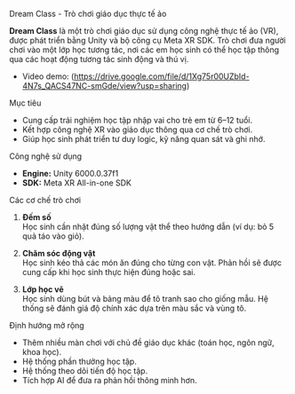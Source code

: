 Dream Class - Trò chơi giáo dục thực tế ảo

**Dream Class** là một trò chơi giáo dục sử dụng công nghệ thực tế ảo (VR), được phát triển bằng Unity và bộ công cụ Meta XR SDK. Trò chơi đưa người chơi vào một lớp học tương tác, nơi các em học sinh có thể học tập thông qua các hoạt động tương tác sinh động và thú vị.

- Video demo: (https://drive.google.com/file/d/1Xg75r00UZbId-4N7s_QACS47NC-smGde/view?usp=sharing)

Mục tiêu

- Cung cấp trải nghiệm học tập nhập vai cho trẻ em từ 6–12 tuổi.
- Kết hợp công nghệ XR vào giáo dục thông qua cơ chế trò chơi.
- Giúp học sinh phát triển tư duy logic, kỹ năng quan sát và ghi nhớ.

Công nghệ sử dụng

- **Engine:** Unity 6000.0.37f1  
- **SDK:** Meta XR All-in-one SDK  

Các cơ chế trò chơi

1. **Đếm số**  
   Học sinh cần nhặt đúng số lượng vật thể theo hướng dẫn (ví dụ: bỏ 5 quả táo vào giỏ).

2. **Chăm sóc động vật**  
   Học sinh kéo thả các món ăn đúng cho từng con vật. Phản hồi sẽ được cung cấp khi học sinh thực hiện đúng hoặc sai.

3. **Lớp học vẽ**  
   Học sinh dùng bút và bảng màu để tô tranh sao cho giống mẫu. Hệ thống sẽ đánh giá độ chính xác dựa trên màu sắc và vùng tô.

Định hướng mở rộng

- Thêm nhiều màn chơi với chủ đề giáo dục khác (toán học, ngôn ngữ, khoa học).
- Hệ thống phần thưởng học tập.
- Hệ thống theo dõi tiến độ học tập.
- Tích hợp AI để đưa ra phản hồi thông minh hơn.

